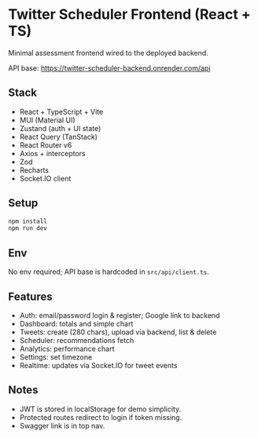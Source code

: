 # Twitter Scheduler Frontend (React + TS)

Minimal assessment frontend wired to the deployed backend.

API base: https://twitter-scheduler-backend.onrender.com/api

## Stack
- React + TypeScript + Vite
- MUI (Material UI)
- Zustand (auth + UI state)
- React Query (TanStack)
- React Router v6
- Axios + interceptors
- Zod
- Recharts
- Socket.IO client

## Setup
```bash
npm install
npm run dev
```

## Env
No env required; API base is hardcoded in `src/api/client.ts`.

## Features
- Auth: email/password login & register; Google link to backend
- Dashboard: totals and simple chart
- Tweets: create (280 chars), upload via backend, list & delete
- Scheduler: recommendations fetch
- Analytics: performance chart
- Settings: set timezone
- Realtime: updates via Socket.IO for tweet events

## Notes
- JWT is stored in localStorage for demo simplicity.
- Protected routes redirect to login if token missing.
- Swagger link is in top nav.

